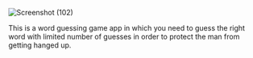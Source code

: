 
![Screenshot (102)](https://github.com/Alwazf99/project-GuessTheWord/assets/130221112/ccf7c9a3-95f5-46d1-943f-c77b3c0ed6bc)


This is a word guessing game app in which you need to guess the right word with limited number of guesses in order to protect the man from getting hanged up.
